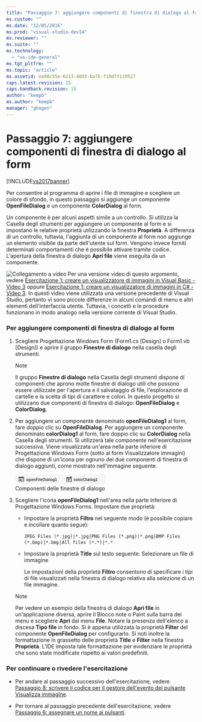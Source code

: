 ```yaml
---
title: "Passaggio 7: aggiungere componenti di finestra di dialogo al form | Microsoft Docs"
ms.custom: ""
ms.date: "12/05/2016"
ms.prod: "visual-studio-dev14"
ms.reviewer: ""
ms.suite: ""
ms.technology: 
  - "vs-ide-general"
ms.tgt_pltfrm: ""
ms.topic: "article"
ms.assetid: ea98c55e-6213-4893-ba7b-f19d7f119527
caps.latest.revision: 15
caps.handback.revision: 15
author: "kempb"
ms.author: "kempb"
manager: "ghogen"
---
```

# Passaggio 7: aggiungere componenti di finestra di dialogo al form
[!INCLUDE[vs2017banner](../code-quality/includes/vs2017banner.md)]

Per consentire al programma di aprire i file di immagine e scegliere un colore di sfondo, in questo passaggio si aggiunge un componente **OpenFileDialog** e un componente **ColorDialog** al form.  
  
 Un componente è per alcuni aspetti simile a un controllo.  Si utilizza la Casella degli strumenti per aggiungere un componente al form e si impostano le relative proprietà utilizzando la finestra **Proprietà**.  A differenza di un controllo, tuttavia, l'aggiunta di un componente al form non aggiunge un elemento visibile da parte dell'utente sul form.  Vengono invece forniti determinati comportamenti che è possibile attivare tramite codice.  L'apertura della finestra di dialogo **Apri file** viene eseguita da un componente.  
  
 ![Collegamento a video](../data-tools/media/playvideo.png "PlayVideo") Per una versione video di questo argomento, vedere [Esercitazione 1: creare un visualizzatore di immagini in Visual Basic \- Video 3](http://go.microsoft.com/fwlink/?LinkId=205213) oppure [Esercitazione 1: creare un visualizzatore di immagini in C\# \- Video 3](http://go.microsoft.com/fwlink/?LinkId=205202).  In questi video viene utilizzata una versione precedente di Visual Studio, pertanto vi sono piccole differenze in alcuni comandi di menu e altri elementi dell'interfaccia utente.  Tuttavia, i concetti e le procedure funzionano in modo analogo nella versione corrente di Visual Studio.  
  
### Per aggiungere componenti di finestra di dialogo al form  
  
1.  Scegliere Progettazione Windows Form \(Form1.cs \[Design\] o Form1.vb \[Design\]\) e aprire il gruppo **Finestre di dialogo** nella casella degli strumenti.  
  
    > [!NOTE]
    >  Il gruppo **Finestre di dialogo** nella Casella degli strumenti dispone di componenti che aprono molte finestre di dialogo utili che possono essere utilizzate per l'apertura e il salvataggio di file, l'esplorazione di cartelle e la scelta di tipi di carattere e colori.  In questo progetto si utilizzano due componenti di finestra di dialogo: **OpenFileDialog** e **ColorDialog**.  
  
2.  Per aggiungere un componente denominato **openFileDialog1** al form, fare doppio clic su **OpenFileDialog**.  Per aggiungere un componente denominato **colorDialog1** al form, fare doppio clic su **ColorDialog** nella Casella degli strumenti. Si utilizzerà tale componente nell'esercitazione successiva. Viene visualizzata un'area nella parte inferiore di Progettazione Windows Form \(sotto al form Visualizzatore immagini\) che dispone di un'icona per ognuno dei due componenti di finestra di dialogo aggiunti, come mostrato nell'immagine seguente.  
  
     ![Componenti delle finestre di dialogo](../ide/media/express_dialogsadded.png "Express\_DialogsAdded")  
Componenti delle finestre di dialogo  
  
3.  Scegliere l'icona **openFileDialog1** nell'area nella parte inferiore di Progettazione Windows Forms.  Impostare due proprietà:  
  
    -   Impostare la proprietà **Filtro** nel seguente modo \(è possibile copiare e incollare quanto segue\):  
  
        ```  
        JPEG Files (*.jpg)|*.jpg|PNG Files (*.png)|*.png|BMP Files (*.bmp)|*.bmp|All files (*.*)|*.*  
        ```  
  
    -   Impostare la proprietà **Title** sul testo seguente: Selezionare un file di immagine  
  
         Le impostazioni della proprietà **Filtro** consentono di specificare i tipi di file visualizzati nella finestra di dialogo relativa alla selezione di un file immagine.  
  
    > [!NOTE]
    >  Per vedere un esempio della finestra di dialogo **Apri file** in un'applicazione diversa, aprire il Blocco note o Paint sulla barra dei menu e scegliere **Apri** dal menu **File**.  Notare la presenza dell'elenco a discesa **Tipo file** in fondo.  Si è appena utilizzata la proprietà **Filter** del componente **OpenFileDialog** per configurarlo.  Si noti inoltre la formattazione in grassetto delle proprietà **Title** e **Filter** nella finestra **Proprietà**.  L'IDE imposta tale formattazione per evidenziare le proprietà che sono state modificate rispetto ai valori predefiniti.  
  
### Per continuare o rivedere l'esercitazione  
  
-   Per andare al passaggio successivo dell'esercitazione, vedere [Passaggio 8: scrivere il codice per il gestore dell'evento del pulsante Visualizza immagine](../ide/step-8-write-code-for-the-show-a-picture-button-event-handler.md).  
  
-   Per tornare al passaggio precedente dell'esercitazione, vedere [Passaggio 6: assegnare un nome ai pulsanti](../ide/step-6-name-your-button-controls.md).